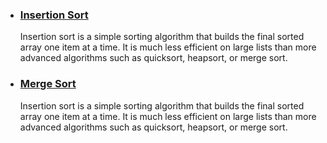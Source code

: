 <ul>
  <a href="https://github.com/lithika-damnod/Algorithms/blob/master/sortingAlgorithms/insertionSort.cpp"><li><h3>Insertion Sort</h3></li></a>
  <p>Insertion sort is a simple sorting algorithm that builds the final sorted array one item at a time. It is much less efficient on large lists than more advanced algorithms such as quicksort, heapsort, or merge sort.</p>
  <a href="https://github.com/lithika-damnod/Algorithms/blob/master/sortingAlgorithms/mergeSort.cpp"><li><h3>Merge Sort</h3></li></a>
  <p>Insertion sort is a simple sorting algorithm that builds the final sorted array one item at a time. It is much less efficient on large lists than more advanced algorithms such as quicksort, heapsort, or merge sort.</p></p>
</ul>
